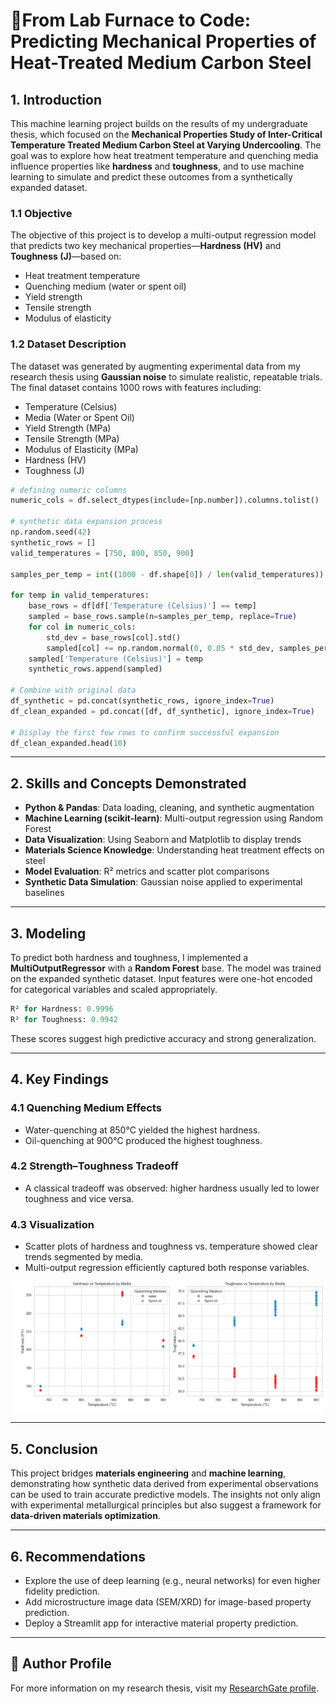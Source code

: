 
# 🔬From Lab Furnace to Code: Predicting Mechanical Properties of Heat-Treated Medium Carbon Steel

## 1. Introduction

This machine learning project builds on the results of my undergraduate thesis, which focused on the **Mechanical Properties Study of Inter-Critical Temperature Treated Medium Carbon Steel at Varying Undercooling**. The goal was to explore how heat treatment temperature and quenching media influence properties like **hardness** and **toughness**, and to use machine learning to simulate and predict these outcomes from a synthetically expanded dataset.


### 1.1 Objective

The objective of this project is to develop a multi-output regression model that predicts two key mechanical properties—**Hardness (HV)** and **Toughness (J)**—based on:

* Heat treatment temperature
* Quenching medium (water or spent oil)
* Yield strength
* Tensile strength
* Modulus of elasticity

### 1.2 Dataset Description

The dataset was generated by augmenting experimental data from my research thesis using **Gaussian noise** to simulate realistic, repeatable trials. The final dataset contains 1000 rows with features including:

* Temperature (Celsius)
* Media (Water or Spent Oil)
* Yield Strength (MPa)
* Tensile Strength (MPa)
* Modulus of Elasticity (MPa)
* Hardness (HV)
* Toughness (J)

```python
# defining numeric columns
numeric_cols = df.select_dtypes(include=[np.number]).columns.tolist()

# synthetic data expansion process
np.random.seed(42)
synthetic_rows = []
valid_temperatures = [750, 800, 850, 900]

samples_per_temp = int((1000 - df.shape[0]) / len(valid_temperatures))

for temp in valid_temperatures:
    base_rows = df[df['Temperature (Celsius)'] == temp]
    sampled = base_rows.sample(n=samples_per_temp, replace=True)
    for col in numeric_cols:
        std_dev = base_rows[col].std()
        sampled[col] += np.random.normal(0, 0.05 * std_dev, samples_per_temp)
    sampled['Temperature (Celsius)'] = temp
    synthetic_rows.append(sampled)

# Combine with original data
df_synthetic = pd.concat(synthetic_rows, ignore_index=True)
df_clean_expanded = pd.concat([df, df_synthetic], ignore_index=True)

# Display the first few rows to confirm successful expansion
df_clean_expanded.head(10)
```
---

## 2. Skills and Concepts Demonstrated

* **Python & Pandas**: Data loading, cleaning, and synthetic augmentation
* **Machine Learning (scikit-learn)**: Multi-output regression using Random Forest
* **Data Visualization**: Using Seaborn and Matplotlib to display trends
* **Materials Science Knowledge**: Understanding heat treatment effects on steel
* **Model Evaluation**: R² metrics and scatter plot comparisons
* **Synthetic Data Simulation**: Gaussian noise applied to experimental baselines

---

## 3. Modeling

To predict both hardness and toughness, I implemented a **MultiOutputRegressor** with a **Random Forest** base. The model was trained on the expanded synthetic dataset. Input features were one-hot encoded for categorical variables and scaled appropriately.

```python
R² for Hardness: 0.9996
R² for Toughness: 0.9942
```


These scores suggest high predictive accuracy and strong generalization.

---

## 4. Key Findings

### 4.1 Quenching Medium Effects

* Water-quenching at 850°C yielded the highest hardness.
* Oil-quenching at 900°C produced the highest toughness.

### 4.2 Strength–Toughness Tradeoff

* A classical tradeoff was observed: higher hardness usually led to lower toughness and vice versa.

### 4.3 Visualization

* Scatter plots of hardness and toughness vs. temperature showed clear trends segmented by media.
* Multi-output regression efficiently captured both response variables.

![hardness_toughness_plot](https://github.com/emhkayho/MCSteelPropML/blob/0b5d67d469c7da2c4fc7a570da74d93a14c83913/hardness_toughness_plot.JPG)

---

## 5. Conclusion

This project bridges **materials engineering** and **machine learning**, demonstrating how synthetic data derived from experimental observations can be used to train accurate predictive models. The insights not only align with experimental metallurgical principles but also suggest a framework for **data-driven materials optimization**.

---

## 6. Recommendations

* Explore the use of deep learning (e.g., neural networks) for even higher fidelity prediction.
* Add microstructure image data (SEM/XRD) for image-based property prediction.
* Deploy a Streamlit app for interactive material property prediction.

---

## 📄 Author Profile
For more information on my research thesis, visit my [ResearchGate profile](https://www.researchgate.net/profile/Morakinyo-Akin-Adamu/research).
